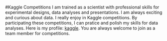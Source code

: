 #Kaggle Competitions
I am trained as a scientist with professional skills for experimental designs, data analyses and presentations. I am always exciting and curious about data. I really enjoy in Kaggle competitions. By participating these competitions, I can pratice and polish my skills for data analyses. Here is my profile: [kaggle](https://www.kaggle.com/zhihui). You are always welcome to join as a team member for competitions.
